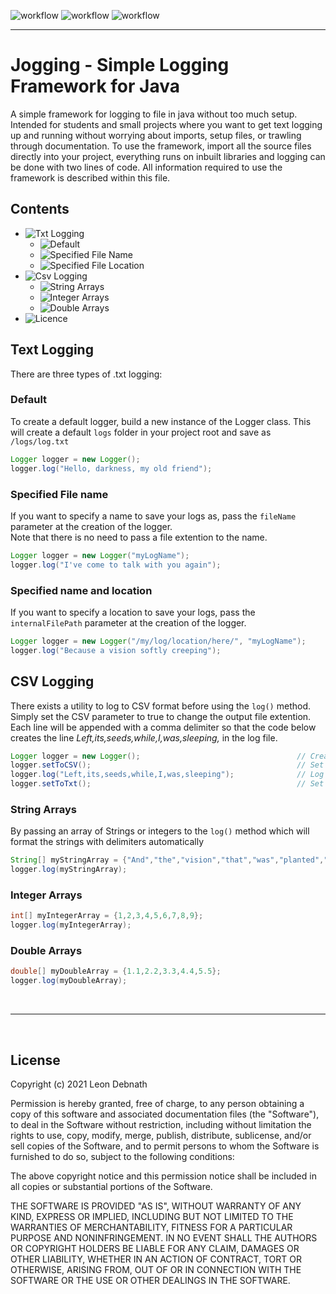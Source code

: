 ![workflow](https://github.com/S010MON/jogging/actions/workflows/linux.yml/badge.svg)
![workflow](https://github.com/S010MON/jogging/actions/workflows/windows.yml/badge.svg)
![workflow](https://github.com/S010MON/jogging/actions/workflows/mac.yml/badge.svg)

--------------------------------------------------------------------------------------

# Jogging - Simple Logging Framework for Java

A simple framework for logging to file in java without too much setup. Intended for students and small projects where you want to get text logging up and running without worrying about imports, setup files, or trawling through documentation.  To use the framework, import all the source files directly into your project, everything runs on inbuilt libraries and logging can be done with two lines of code.  All information required to use the framework is described within this file.

## Contents
- ![Txt Logging](https://github.com/S010MON/jogging#text-logging)
    - ![Default](https://github.com/S010MON/jogging#default)
    - ![Specified File Name](https://github.com/S010MON/jogging#specified-name)
    - ![Specified File Location](https://github.com/S010MON/jogging#specified-name-and-location)
- ![Csv Logging](https://github.com/S010MON/jogging#csv-logging)
    - ![String Arrays](https://github.com/S010MON/jogging#string-arrays)
    - ![Integer Arrays](https://github.com/S010MON/jogging#integer-arrays)
    - ![Double Arrays](https://github.com/S010MON/jogging#double-arrays)
- ![Licence](https://github.com/S010MON/jogging#license)

## Text Logging
There are three types of .txt logging:

### Default
To create a default logger, build a new instance of the Logger class.
This will create a default `logs` folder in your project root and save as `/logs/log.txt`
    
```java
Logger logger = new Logger();
logger.log("Hello, darkness, my old friend");
```

### Specified File name
If you want to specify a name to save your logs as, pass the `fileName` parameter at the creation of the logger.  
Note that there is no need to pass a file extention to the name. 

```java
Logger logger = new Logger("myLogName");
logger.log("I've come to talk with you again");
``` 

### Specified name and location
If you want to specify a location to save your logs, pass the `internalFilePath` parameter at the creation of the logger.  

```java
Logger logger = new Logger("/my/log/location/here/", "myLogName");
logger.log("Because a vision softly creeping");
```

## CSV Logging
There exists a utility to log to CSV format before using the `log()` method.  Simply set the CSV parameter to true to change the output file extention.  Each line will be appended with a comma delimiter so that the code below creates the line _Left,its,seeds,while,I,was,sleeping,_ in the log file. 

```java
Logger logger = new Logger();                                   // Create a new logger
logger.setToCSV();                                              // Set the CSV to true
logger.log("Left,its,seeds,while,I,was,sleeping");              // Log a user formatted comma seperated string to a .csv file
logger.setToTxt();                                              // Set the CSV to false (logging will now go to a .txt file of the same name)
```

### String Arrays
By passing an array of Strings or integers to the `log()` method which will format the strings with delimiters automatically

```java
String[] myStringArray = {"And","the","vision","that","was","planted","in","my","brain"};
logger.log(myStringArray);
```

### Integer Arrays

```java
int[] myIntegerArray = {1,2,3,4,5,6,7,8,9};
logger.log(myIntegerArray);
```

### Double Arrays

```java
double[] myDoubleArray = {1.1,2.2,3.3,4.4,5.5};
logger.log(myDoubleArray);
```
</br>

----

</br>

## License
Copyright (c) 2021 Leon Debnath

Permission is hereby granted, free of charge, to any person obtaining a copy
of this software and associated documentation files (the "Software"), to deal
in the Software without restriction, including without limitation the rights
to use, copy, modify, merge, publish, distribute, sublicense, and/or sell
copies of the Software, and to permit persons to whom the Software is
furnished to do so, subject to the following conditions:

The above copyright notice and this permission notice shall be included in all
copies or substantial portions of the Software.

THE SOFTWARE IS PROVIDED "AS IS", WITHOUT WARRANTY OF ANY KIND, EXPRESS OR
IMPLIED, INCLUDING BUT NOT LIMITED TO THE WARRANTIES OF MERCHANTABILITY,
FITNESS FOR A PARTICULAR PURPOSE AND NONINFRINGEMENT. IN NO EVENT SHALL THE
AUTHORS OR COPYRIGHT HOLDERS BE LIABLE FOR ANY CLAIM, DAMAGES OR OTHER
LIABILITY, WHETHER IN AN ACTION OF CONTRACT, TORT OR OTHERWISE, ARISING FROM,
OUT OF OR IN CONNECTION WITH THE SOFTWARE OR THE USE OR OTHER DEALINGS IN THE
SOFTWARE.

